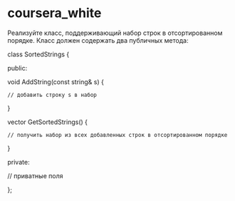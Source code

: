 # coursera_white

Реализуйте класс, поддерживающий набор строк в отсортированном порядке. Класс должен содержать два публичных метода:


class SortedStrings {

public:

  void AddString(const string& s) {
  
    // добавить строку s в набор
    
  }
  
  vector<string> GetSortedStrings() {
  
    // получить набор из всех добавленных строк в отсортированном порядке
  }
  
private:
  
  // приватные поля
  
};